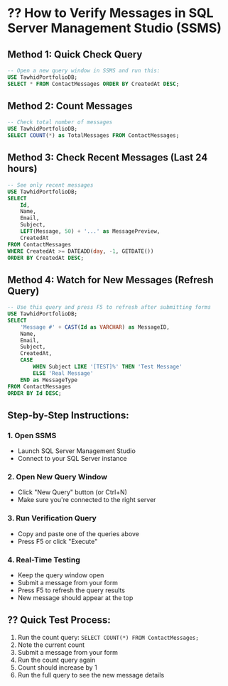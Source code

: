 # ?? How to Verify Messages in SQL Server Management Studio (SSMS)

## Method 1: Quick Check Query
```sql
-- Open a new query window in SSMS and run this:
USE TawhidPortfolioDB;
SELECT * FROM ContactMessages ORDER BY CreatedAt DESC;
```

## Method 2: Count Messages
```sql
-- Check total number of messages
USE TawhidPortfolioDB;
SELECT COUNT(*) as TotalMessages FROM ContactMessages;
```

## Method 3: Check Recent Messages (Last 24 hours)
```sql
-- See only recent messages
USE TawhidPortfolioDB;
SELECT 
    Id,
    Name,
    Email,
    Subject,
    LEFT(Message, 50) + '...' as MessagePreview,
    CreatedAt
FROM ContactMessages 
WHERE CreatedAt >= DATEADD(day, -1, GETDATE())
ORDER BY CreatedAt DESC;
```

## Method 4: Watch for New Messages (Refresh Query)
```sql
-- Use this query and press F5 to refresh after submitting forms
USE TawhidPortfolioDB;
SELECT 
    'Message #' + CAST(Id as VARCHAR) as MessageID,
    Name,
    Email,
    Subject,
    CreatedAt,
    CASE 
        WHEN Subject LIKE '[TEST]%' THEN 'Test Message'
        ELSE 'Real Message'
    END as MessageType
FROM ContactMessages 
ORDER BY Id DESC;
```

## Step-by-Step Instructions:

### 1. Open SSMS
- Launch SQL Server Management Studio
- Connect to your SQL Server instance

### 2. Open New Query Window
- Click "New Query" button (or Ctrl+N)
- Make sure you're connected to the right server

### 3. Run Verification Query
- Copy and paste one of the queries above
- Press F5 or click "Execute"

### 4. Real-Time Testing
- Keep the query window open
- Submit a message from your form
- Press F5 to refresh the query results
- New message should appear at the top

## ?? Quick Test Process:
1. Run the count query: `SELECT COUNT(*) FROM ContactMessages;`
2. Note the current count
3. Submit a message from your form
4. Run the count query again
5. Count should increase by 1
6. Run the full query to see the new message details